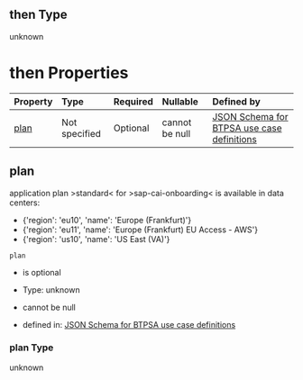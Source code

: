 ## then Type

unknown

# then Properties

| Property      | Type          | Required | Nullable       | Defined by                                                                                                                                                                                                                                      |
| :------------ | :------------ | :------- | :------------- | :---------------------------------------------------------------------------------------------------------------------------------------------------------------------------------------------------------------------------------------------- |
| [plan](#plan) | Not specified | Optional | cannot be null | [JSON Schema for BTPSA use case definitions](btpsa-usecase-properties-services-items-allof-2-then-allof-42-then-allof-0-then-properties-plan.md "undefined#/properties/services/items/allOf/2/then/allOf/42/then/allOf/0/then/properties/plan") |

## plan

application plan >standard< for >sap-cai-onboarding< is available in data centers:

*   {'region': 'eu10', 'name': 'Europe (Frankfurt)'}
*   {'region': 'eu11', 'name': 'Europe (Frankfurt) EU Access - AWS'}
*   {'region': 'us10', 'name': 'US East (VA)'}

`plan`

*   is optional

*   Type: unknown

*   cannot be null

*   defined in: [JSON Schema for BTPSA use case definitions](btpsa-usecase-properties-services-items-allof-2-then-allof-42-then-allof-0-then-properties-plan.md "undefined#/properties/services/items/allOf/2/then/allOf/42/then/allOf/0/then/properties/plan")

### plan Type

unknown
